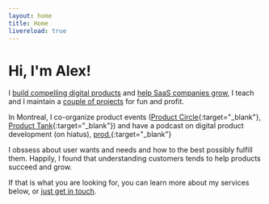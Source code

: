 ```yaml
---
layout: home
title: Home
livereload: true
---
```



<!-- # Product development and growth -->

# Hi, I'm Alex! 

I [build compelling digital products](#development) and [help SaaS companies grow](#growth), I teach and I maintain a [couple of projects](/projects) for fun and profit.


In Montreal, I co-organize product events ([Product Circle](https://www.meetup.com/Product-Circle-Montreal/){:target="_blank"}, [Product Tank](https://www.meetup.com/ProductTank-Montreal/){:target="_blank"}) and have a podcast on digital product development (on hiatus), [prod.](http://www.leprodcast.com){:target="_blank"}

I obssess about user wants and needs and how to the best possibly fulfill them. Happily, I found that understanding customers tends to help products succeed and grow.

If that is what you are looking for, you can learn more about my services below, or [just get in touch](/contact). 


